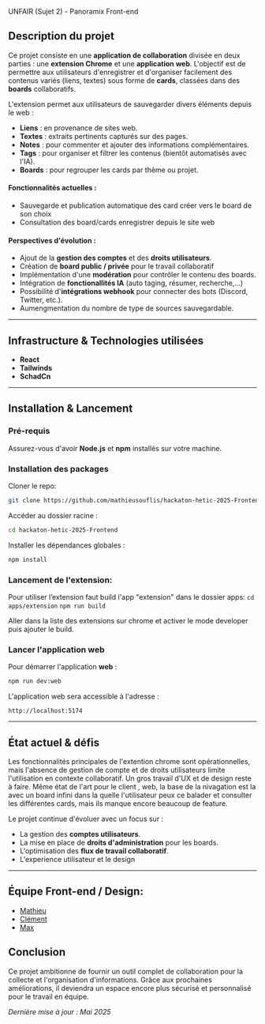UNFAIR (Sujet 2) - Panoramix Front-end

## Description du projet

Ce projet consiste en une **application de collaboration** divisée en deux parties : une **extension Chrome** et une **application web**. L'objectif est de permettre aux utilisateurs d'enregistrer et d'organiser facilement des contenus variés (liens, textes) sous forme de **cards**, classées dans des **boards** collaboratifs.

L'extension permet aux utilisateurs de sauvegarder divers éléments depuis le web :

- **Liens** : en provenance de sites web.
- **Textes** : extraits pertinents capturés sur des pages.
- **Notes** : pour commenter et ajouter des informations complémentaires.
- **Tags** : pour organiser et filtrer les contenus (bientôt automatisés avec l'IA).
- **Boards** : pour regrouper les cards par thème ou projet.

#### Fonctionnalités actuelles :

- Sauvegarde et publication automatique des card créer vers le board de son choix
- Consultation des board/cards enregistrer depuis le site web


#### Perspectives d'évolution :

- Ajout de la **gestion des comptes** et des **droits utilisateurs**.
- Création de **board public / privée** pour le travail collaboratif
- Implémentation d'une **modération** pour contrôler le contenu des boards.
- Intégration de **fonctionallités IA** (auto taging, résumer, recherche,...)
- Possibilité d'**intégrations webhook** pour connecter des bots (Discord, Twitter, etc.).
- Aumengmentation du nombre de type de sources sauvegardable.
  
---

## Infrastructure & Technologies utilisées

- **React**
- **Tailwinds**
- **SchadCn**
---


## Installation & Lancement

### Pré-requis

Assurez-vous d'avoir **Node.js** et **npm** installés sur votre machine.

### Installation des packages
Cloner le repo:
   ```bash
git clone https://github.com/mathieusouflis/hackaton-hetic-2025-Frontend.git
   ```

 Accéder au dossier racine :
   ```bash
   cd hackaton-hetic-2025-Frontend
   ```

Installer les dépendances globales :
   ```bash
   npm install
   ```

### Lancement de l'extension:

Pour utiliser l’extension faut build l'app "extension" dans le dossier apps:
`cd apps/extension`
`npm run build`

Aller dans la liste des extensions sur chrome et activer le mode developer puis ajouter le build.

### Lancer l'application web

Pour démarrer l'application **web** :
   ```bash
   npm run dev:web
   ```

L'application web sera accessible à l'adresse :
```
http://localhost:5174
```

---

## État actuel & défis

Les fonctionnalités principales de l'extention chrome sont opérationnelles, mais l'absence de gestion de compte et de droits utilisateurs limite l'utilisation en contexte collaboratif. Un gros travail d'UX et de design reste à faire.
Même état de l'art pour le client , web, la base de la nivagation est la avec un board infini dans la quelle l'utilisateur peux ce balader et consulter les différentes cards, mais ils manque encore beaucoup de feature.

Le projet continue d'évoluer avec un focus sur :

- La gestion des **comptes utilisateurs**.
- La mise en place de **droits d'administration** pour les boards.
- L'optimisation des **flux de travail collaboratif**.
- L'experience utilisateur et le design

---

## Équipe Front-end / Design:

- [Mathieu](https://github.com/mathieusouflis)
- [Clément](https://github.com/destrooooo)
- [Max](https://github.com/Oomaxime)

## Conclusion

Ce projet ambitionne de fournir un outil complet de collaboration pour la collecte et l'organisation d'informations. Grâce aux prochaines améliorations, il deviendra un espace encore plus sécurisé et personnalisé pour le travail en équipe.

*Dernière mise à jour : Mai 2025*

